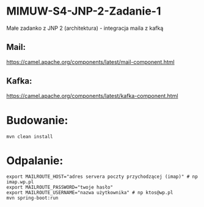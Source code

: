 # MIMUW-S4-JNP-2-Zadanie-1
Małe zadanko z JNP 2 (architektura) - integracja maila z kafką

## Mail:
https://camel.apache.org/components/latest/mail-component.html

## Kafka:
https://camel.apache.org/components/latest/kafka-component.html

# Budowanie:
```
mvn clean install
```

# Odpalanie:
```
export MAILROUTE_HOST="adres servera poczty przychodzącej (imap)" # np imap.wp.pl
export MAILROUTE_PASSWORD="twoje hasło"
export MAILROUTE_USERNAME="nazwa użytkownika" # np ktos@wp.pl
mvn spring-boot:run
```
